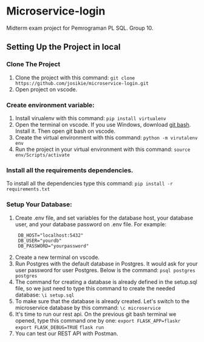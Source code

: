 # Microservice-login
Midterm exam project for Pemrograman PL SQL. Group 10. 
## Setting Up the Project in local
### Clone The Project
1. Clone the project with this command:
   ```git clone https://github.com/josikie/microservice-login.git```
3. Open project on vscode. 
### Create environment variable:
1. Install virualenv with this command:
   ```pip install virtualenv```
3. Open the terminal on vscode. If you use Windows, download [git bash](https://git-scm.com/downloads). Install it. Then open git bash on vscode. 
4. Create the virtual environment with this command:
   ```python -m virutalenv env```
5. Run the project in your virtual environment with this command:
   ```source env/Scripts/activate```
### Install all the requirements dependencies.
To install all the dependencies type this command:
`pip install -r requirements.txt`
### Setup Your Database:
1. Create .env file, and set variables for the database host, your database user, and your database password on .env file.
   For example:
   ```
    DB_HOST="localhost:5432"
    DB_USER="yourdb"
    DB_PASSWORD="yourpassword"
   ```
2. Create a new terminal on vscode.
3. Run Postgres with the default database in Postgres. It would ask for your user password for user Postgres.
   Below is the command:
   ```psql postgres postgres```
4. The command for creating a database is already defined in the setup.sql file, so we just need to type this command to create the needed database:
   ```\i setup.sql```
5. To make sure that the database is already created. Let's switch to the microservice database by this command:
   ```\c microservice```
8. It's time to run our rest api. On the previous git bash terminal we opened, type this command one by one:
   ```export FLASK_APP=flaskr```
   ```export FLASK_DEBUG=TRUE```
   ```flask run```
10. You can test our REST API with Postman.
